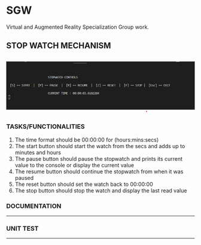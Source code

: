 # SGW
Virtual and Augmented Reality Specialization Group work. 


## STOP WATCH MECHANISM
![Alt text](stopwatch.png)
----
### TASKS/FUNCTIONALITIES

1. The time format should be 00:00:00 for (hours:mins:secs)
2. The start button should start the watch from the secs and adds up to minutes and hours
3. The pause button should pause the stopwatch and prints its current value to the console or display the current value
4. The resume button should continue the stopwatch from when it was paused
5. The reset button should set the watch back to 00:00:00
6. The stop button should stop the watch and display the last read value

### DOCUMENTATION
---


### UNIT TEST
---
